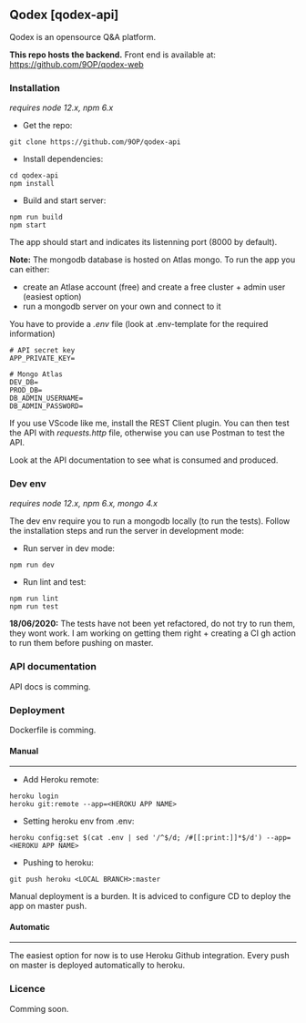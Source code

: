 ## Qodex [qodex-api]

Qodex is an opensource Q&A platform. 

**This repo hosts the backend.** Front end is available at: https://github.com/9OP/qodex-web

### Installation
*requires node 12.x, npm 6.x*

- Get the repo:
```
git clone https://github.com/9OP/qodex-api
```
- Install dependencies:
```
cd qodex-api
npm install
```
- Build and start server:
```
npm run build
npm start
```

The app should start and indicates its listenning port (8000 by default).

**Note:**
The mongodb database is hosted on Atlas mongo. To run the app you can either:
- create an Atlase account (free) and create a free cluster + admin user (easiest option)
- run a mongodb server on your own and connect to it

You have to provide a *.env* file (look at .env-template for the required information)
```
# API secret key
APP_PRIVATE_KEY=

# Mongo Atlas
DEV_DB=
PROD_DB=
DB_ADMIN_USERNAME=
DB_ADMIN_PASSWORD=
```

If you use VScode like me, install the REST Client plugin. You can then test the API with *requests.http* file, otherwise you can use Postman to test the API. 

Look at the API documentation to see what is consumed and produced.


### Dev env
*requires node 12.x, npm 6.x, mongo 4.x*

The dev env require you to run a mongodb locally (to run the tests). Follow the installation steps
and run the server in development mode:
- Run server in dev mode:
```
npm run dev
```
- Run lint and test:
```
npm run lint
npm run test
```

**18/06/2020:**
The tests have not been yet refactored, do not try to run them, they wont work.
I am working on getting them right + creating a CI gh action to run them before pushing on master.


### API documentation
API docs is comming.

### Deployment
Dockerfile is comming.

#### Manual
___
- Add Heroku remote:
```
heroku login
heroku git:remote --app=<HEROKU APP NAME>
```
- Setting heroku env from .env:
```
heroku config:set $(cat .env | sed '/^$/d; /#[[:print:]]*$/d') --app=<HEROKU APP NAME>
```
- Pushing to heroku:
```
git push heroku <LOCAL BRANCH>:master
```

Manual deployment is a burden. It is adviced to configure CD to deploy the app on master push.

#### Automatic
___
The easiest option for now is to use Heroku Github integration. Every push on master is deployed automatically to heroku.

### Licence
Comming soon.